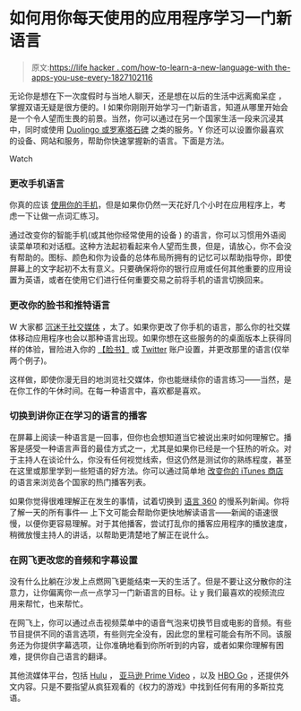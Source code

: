 # 如何用你每天使用的应用程序学习一门新语言

> 原文:[https://life hacker . com/how-to-learn-a-new-language-with the-apps-you-use-every-1827102116](https://lifehacker.com/how-to-learn-a-new-language-with-the-apps-you-use-every-1827102116)

无论你是想在下一次度假时与当地人聊天，还是想在以后的生活中远离痴呆症 ，掌握双语无疑是很方便的。I 如果你刚刚开始学习一门新语言，知道从哪里开始会是一个令人望而生畏的前景。当然，你可以通过在另一个国家生活一段来沉浸其中，同时或使用 [Duolingo 或罗塞塔石碑](https://lifehacker.com/language-learning-showdown-rosetta-stone-vs-duolingo-1790938306#_ga=2.254890445.47977805.1529932552-3846207152.1521480874) 之类的服务。Y 你还可以设置你最喜欢的设备、网站和服务，帮助你快速掌握新的语言。下面是方法。

Watch

### **更改手机语言**

你真的应该 [使用你的手机](https://lifehacker.com/the-best-app-to-help-you-stay-off-of-your-phone-1823474344#_ga=2.256668494.47977805.1529932552-3846207152.1521480874)，但是如果你仍然一天花好几个小时在应用程序上，考虑一下让做一点词汇练习。

通过改变你的智能手机(或其他你经常使用的设备 ) 的语言，你可以习惯用外语阅读菜单项和对话框。这种方法起初看起来令人望而生畏，但是，请放心，你不会没有帮助的。图标、颜色和你为设备的总体布局所拥有的记忆可以帮助指导你，即使屏幕上的文字起初不太有意义。只要确保将你的银行应用或任何其他重要的应用设置为英语，或者在使用它们进行任何重要交易之前将手机的语言切换回来。

### **更改你的脸书和推特语言**

W 大家都 [沉迷于社交媒体](https://lifehacker.com/how-to-deal-with-your-facebook-addiction-1797235746#_ga=2.247635522.47977805.1529932552-3846207152.1521480874) ，太了。如果你更改了你手机的语言，那么你的社交媒体移动应用程序也会以那种语言出现。如果你想在这些服务的的桌面版本上获得同样的体验，冒险进入你的 [【脸书】](https://www.facebook.com/help/327850733950290) 或 [Twitter](https://twitter.com/settings/your_twitter_data?lang=en) 账户设置，并更改那里的语言(仅举两个例子)。

这样做，即使你漫无目的地浏览社交媒体，你也能继续你的语言练习——当然，是在你工作的午休时间。在每一种语言中，喜欢都是喜欢。

### **切换到讲你正在学习的语言的播客**

在屏幕上阅读一种语言是一回事，但你也会想知道当它被说出来时如何理解它。播客是感受一种语言声音的最佳方式之一，尤其是如果你已经是一个狂热的听众。对于主持人在谈论什么，你没有任何视觉线索，但这仍然是测试你的熟练程度，甚至在这里或那里学到一些短语的好方法。你可以通过简单地 [改变你的 iTunes 商店](https://www.reddit.com/r/Frugal/comments/6kbxh7/whats_a_good_inexpensive_way_to_learn_a_foreign/djky3xw/) 的语言来浏览各个国家的热门播客列表。

如果你觉得很难理解正在发生的事情，试着切换到 [语言 360](https://itunes.apple.com/us/developer/linguistica-360/id733621984?mt=8) 的慢系列新闻。你将了解一天的所有事件— 上下文可能会帮助你更快地解读语言——新闻的语速很慢，以便你更容易理解。对于其他播客，尝试打乱你的播客应用程序的播放速度，稍微放慢主持人的讲话，以帮助更清楚地了解正在说什么。

### **在网飞更改您的音频和字幕设置**

没有什么比躺在沙发上点燃网飞更能结束一天的生活了。但是不要让这分散你的注意力，让你偏离你一点一点学习一门新语言的目标。让 y 我们最喜欢的视频流应用来帮忙，也来帮忙。

在网飞上，你可以通过点击视频菜单中的语音气泡来切换节目或电影的音频。有些节目提供不同的语言选项，有些则完全没有，因此您的里程可能会有所不同。该服务还为你提供字幕选项，让你准确地看到你所听到的内容，或者如果你理解有困难，提供你自己语言的翻译。

其他流媒体平台，包括 [Hulu](https://www.hulu.com/latino) ， [亚马逊 Prime Video](https://www.primevideo.com/help?nodeId=202065050) ，以及 [HBO Go](https://help.hbogo.com/hc/en-us/articles/204178438--How-to-find-shows-and-movies-available-in-Spanish) ，还提供外文内容。只是不要指望从疯狂观看的《权力的游戏》中找到任何有用的多斯拉克语。